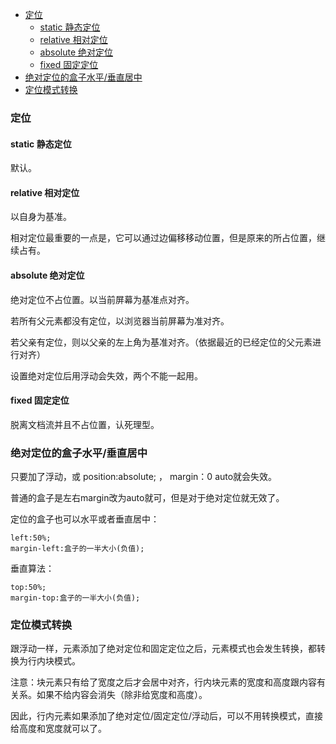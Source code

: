 - [定位](#定位)
	- [static 静态定位](#static静态定位)
	- [relative 相对定位](#relative相对定位)
	- [absolute 绝对定位](#absolute绝对定位)
	- [fixed 固定定位](#fixed固定定位)
- [绝对定位的盒子水平/垂直居中](#绝对定位的盒子水平/垂直居中)
- [定位模式转换](#定位模式转换)

### 定位
#### static 静态定位
默认。
#### relative 相对定位
以自身为基准。

相对定位最重要的一点是，它可以通过边偏移移动位置，但是原来的所占位置，继续占有。
#### absolute 绝对定位
绝对定位不占位置。以当前屏幕为基准点对齐。

若所有父元素都没有定位，以浏览器当前屏幕为准对齐。

若父亲有定位，则以父亲的左上角为基准对齐。（依据最近的已经定位的父元素进行对齐）

设置绝对定位后用浮动会失效，两个不能一起用。
#### fixed 固定定位
脱离文档流并且不占位置，认死理型。
### 绝对定位的盒子水平/垂直居中
只要加了浮动，或  position:absolute;  ， margin：0 auto就会失效。

普通的盒子是左右margin改为auto就可，但是对于绝对定位就无效了。

定位的盒子也可以水平或者垂直居中：
```
left:50%;
margin-left:盒子的一半大小(负值);
```
垂直算法：
```
top:50%;
margin-top:盒子的一半大小(负值);
```
### 定位模式转换
跟浮动一样，元素添加了绝对定位和固定定位之后，元素模式也会发生转换，都转换为行内块模式。

注意：块元素只有给了宽度之后才会居中对齐，行内块元素的宽度和高度跟内容有关系。如果不给内容会消失（除非给宽度和高度）。

因此，行内元素如果添加了绝对定位/固定定位/浮动后，可以不用转换模式，直接给高度和宽度就可以了。